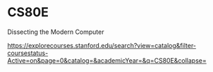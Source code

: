 # CS80E
 Dissecting the Modern Computer

https://explorecourses.stanford.edu/search?view=catalog&filter-coursestatus-Active=on&page=0&catalog=&academicYear=&q=CS80E&collapse=
